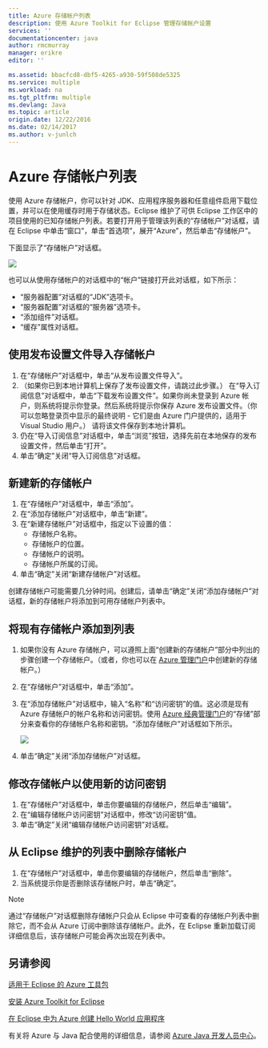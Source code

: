 ```yaml
---
title: Azure 存储帐户列表
description: 使用 Azure Toolkit for Eclipse 管理存储帐户设置
services: ''
documentationcenter: java
author: rmcmurray
manager: erikre
editor: ''

ms.assetid: bbacfcd8-dbf5-4265-a930-59f508de5325
ms.service: multiple
ms.workload: na
ms.tgt_pltfrm: multiple
ms.devlang: Java
ms.topic: article
origin.date: 12/22/2016
ms.date: 02/14/2017
ms.author: v-junlch
---
```


# Azure 存储帐户列表
使用 Azure 存储帐户，你可以针对 JDK、应用程序服务器和任意组件启用下载位置，并可以在使用缓存时用于存储状态。Eclipse 维护了可供 Eclipse 工作区中的项目使用的已知存储帐户列表。若要打开用于管理该列表的“存储帐户”对话框，请在 Eclipse 中单击“窗口”，单击“首选项”，展开“Azure”，然后单击“存储帐户”。

下面显示了“存储帐户”对话框。

![][ic719496]  

也可以从使用存储帐户的对话框中的“帐户”链接打开此对话框，如下所示：

- “服务器配置”对话框的“JDK”选项卡。
- “服务器配置”对话框的“服务器”选项卡。
- “添加组件”对话框。
- “缓存”属性对话框。

## 使用发布设置文件导入存储帐户
1. 在“存储帐户”对话框中，单击“从发布设置文件导入”。
2. （如果你已到本地计算机上保存了发布设置文件，请跳过此步骤。） 在“导入订阅信息”对话框中，单击“下载发布设置文件”。如果你尚未登录到 Azure 帐户，则系统将提示你登录。然后系统将提示你保存 Azure 发布设置文件。（你可以忽略登录页中显示的最终说明 - 它们是由 Azure 门户提供的，适用于 Visual Studio 用户。） 请将该文件保存到本地计算机。
3. 仍在“导入订阅信息”对话框中，单击“浏览”按钮，选择先前在本地保存的发布设置文件，然后单击“打开”。
4. 单击“确定”关闭“导入订阅信息”对话框。

## 新建新的存储帐户 <a name="create_new"></a>
1. 在“存储帐户”对话框中，单击“添加”。
2. 在“添加存储帐户”对话框中，单击“新建”。
3. 在“新建存储帐户”对话框中，指定以下设置的值：
   - 存储帐户名称。
   - 存储帐户的位置。
   - 存储帐户的说明。
   - 存储帐户所属的订阅。
4. 单击“确定”关闭“新建存储帐户”对话框。

创建存储帐户可能需要几分钟时间。创建后，请单击“确定”关闭“添加存储帐户”对话框，新的存储帐户将添加到可用存储帐户列表中。

## 将现有存储帐户添加到列表
1. 如果你没有 Azure 存储帐户，可以遵照上面“创建新的存储帐户”部分中列出的步骤创建一个存储帐户。（或者，你也可以在 [Azure 管理门户][Azure Management Portal]中创建新的存储帐户。）
2. 在“存储帐户”对话框中，单击“添加”。
3. 在“添加存储帐户”对话框中，输入“名称”和“访问密钥”的值。这必须是现有 Azure 存储帐户的帐户名称和访问密钥。使用 [Azure 经典管理门户][Azure Management Portal]的“存储”部分来查看你的存储帐户名称和密钥。“添加存储帐户”对话框如下所示。

    ![][ic719497]
4. 单击“确定”关闭“添加存储帐户”对话框。

## 修改存储帐户以使用新的访问密钥
1. 在“存储帐户”对话框中，单击你要编辑的存储帐户，然后单击“编辑”。
2. 在“编辑存储帐户访问密钥”对话框中，修改“访问密钥”值。
3. 单击“确定”关闭“编辑存储帐户访问密钥”对话框。

## 从 Eclipse 维护的列表中删除存储帐户
1. 在“存储帐户”对话框中，单击你要编辑的存储帐户，然后单击“删除”。
2. 当系统提示你是否删除该存储帐户时，单击“确定”。

>[!NOTE]
> 通过“存储帐户”对话框删除存储帐户只会从 Eclipse 中可查看的存储帐户列表中删除它，而不会从 Azure 订阅中删除该存储帐户。此外，在 Eclipse 重新加载订阅详细信息后，该存储帐户可能会再次出现在列表中。

## 另请参阅
[适用于 Eclipse 的 Azure 工具包][Azure Toolkit for Eclipse]

[安装 Azure Toolkit for Eclipse][Installing the Azure Toolkit for Eclipse]

[在 Eclipse 中为 Azure 创建 Hello World 应用程序][Creating a Hello World Application for Azure in Eclipse]

有关将 Azure 与 Java 配合使用的详细信息，请参阅 [Azure Java 开发人员中心][Azure Java Developer Center]。

<!-- URL List -->

[Azure Java Developer Center]: /develop/java/
[Azure Toolkit for Eclipse]: ./azure-toolkit-for-eclipse.md
[Azure Management Portal]: https://manage.windowsazure.cn
[Creating a Hello World Application for Azure in Eclipse]: ./azure-toolkit-for-eclipse-creating-a-hello-world-application.md
[Installing the Azure Toolkit for Eclipse]: ./azure-toolkit-for-eclipse-installation.md
[What's New in the Azure Toolkit for Eclipse]: ./azure-toolkit-for-eclipse-whats-new.md

<!-- IMG List -->

[ic719496]: ./media/azure-toolkit-for-eclipse-azure-storage-account-list/ic719496.png
[ic719497]: ./media/azure-toolkit-for-eclipse-azure-storage-account-list/ic719497.png

<!-- Legacy MSDN URL = https://msdn.microsoft.com/zh-cn/library/azure/dn205108.aspx -->

<!---HONumber=Mooncake_0206_2017-->
<!--Update_Description: wording update-->